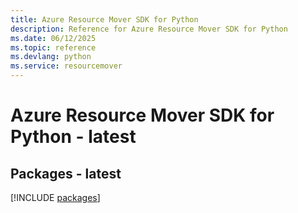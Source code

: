 ```yaml
---
title: Azure Resource Mover SDK for Python
description: Reference for Azure Resource Mover SDK for Python
ms.date: 06/12/2025
ms.topic: reference
ms.devlang: python
ms.service: resourcemover
---
```

# Azure Resource Mover SDK for Python - latest
## Packages - latest
[!INCLUDE [packages](resource-mover-index.md)]